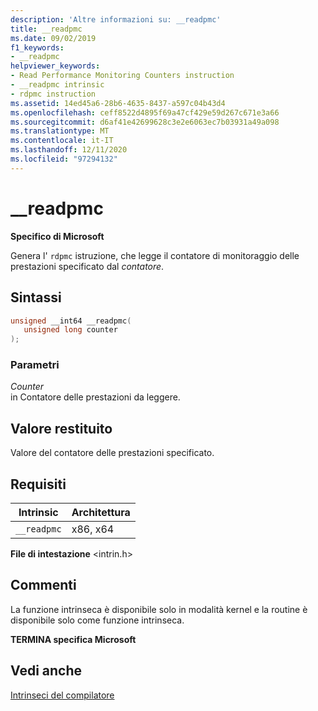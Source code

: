 ```yaml
---
description: 'Altre informazioni su: __readpmc'
title: __readpmc
ms.date: 09/02/2019
f1_keywords:
- __readpmc
helpviewer_keywords:
- Read Performance Monitoring Counters instruction
- __readpmc intrinsic
- rdpmc instruction
ms.assetid: 14ed45a6-28b6-4635-8437-a597c04b43d4
ms.openlocfilehash: ceff8522d4895f69a47cf429e59d267c671e3a66
ms.sourcegitcommit: d6af41e42699628c3e2e6063ec7b03931a49a098
ms.translationtype: MT
ms.contentlocale: it-IT
ms.lasthandoff: 12/11/2020
ms.locfileid: "97294132"
---
```

# <a name="__readpmc"></a>__readpmc

**Specifico di Microsoft**

Genera l' `rdpmc` istruzione, che legge il contatore di monitoraggio delle prestazioni specificato dal *contatore*.

## <a name="syntax"></a>Sintassi

```C
unsigned __int64 __readpmc(
   unsigned long counter
);
```

### <a name="parameters"></a>Parametri

*Counter*\
in Contatore delle prestazioni da leggere.

## <a name="return-value"></a>Valore restituito

Valore del contatore delle prestazioni specificato.

## <a name="requirements"></a>Requisiti

|Intrinsic|Architettura|
|---------------|------------------|
|`__readpmc`|x86, x64|

**File di intestazione** \<intrin.h>

## <a name="remarks"></a>Commenti

La funzione intrinseca è disponibile solo in modalità kernel e la routine è disponibile solo come funzione intrinseca.

**TERMINA specifica Microsoft**

## <a name="see-also"></a>Vedi anche

[Intrinseci del compilatore](../intrinsics/compiler-intrinsics.md)
